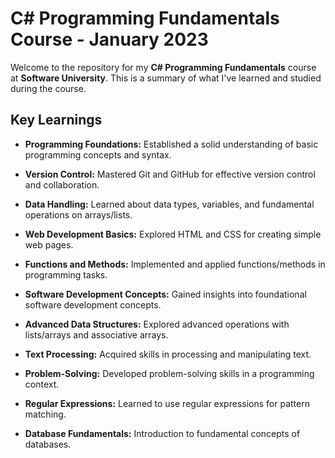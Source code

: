 # C# Programming Fundamentals Course - January 2023

Welcome to the repository for my **C# Programming Fundamentals** course at **Software University**. This is a summary of what I've learned and studied during the course.

## Key Learnings

- **Programming Foundations:** Established a solid understanding of basic programming concepts and syntax.
  
- **Version Control:** Mastered Git and GitHub for effective version control and collaboration.

- **Data Handling:** Learned about data types, variables, and fundamental operations on arrays/lists.

- **Web Development Basics:** Explored HTML and CSS for creating simple web pages.

- **Functions and Methods:** Implemented and applied functions/methods in programming tasks.

- **Software Development Concepts:** Gained insights into foundational software development concepts.

- **Advanced Data Structures:** Explored advanced operations with lists/arrays and associative arrays.

- **Text Processing:** Acquired skills in processing and manipulating text.

- **Problem-Solving:** Developed problem-solving skills in a programming context.

- **Regular Expressions:** Learned to use regular expressions for pattern matching.

- **Database Fundamentals:** Introduction to fundamental concepts of databases.
